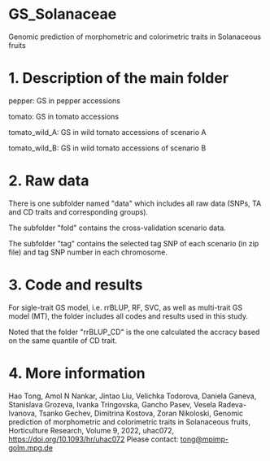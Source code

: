 # GS_Solanaceae
Genomic prediction of morphometric and colorimetric traits in Solanaceous fruits

# 1. Description of the main folder
pepper: GS in pepper accessions

tomato: GS in tomato accessions

tomato_wild_A: GS in wild tomato accessions of scenario A

tomato_wild_B: GS in wild tomato accessions of scenario B

# 2. Raw data
There is one subfolder named "data" which includes all raw data (SNPs, TA and CD traits and corresponding groups).

The subfolder "fold" contains the cross-validation scenario data. 

The subfolder "tag" contains the selected tag SNP of each scenario (in zip file) and tag SNP number in each chromosome.  

# 3. Code and results
For sigle-trait GS model, i.e. rrBLUP, RF, SVC, as well as multi-trait GS model (MT), the folder includes all codes and results used in this study. 

Noted that the folder "rrBLUP_CD" is the one calculated the accracy based on the same quantile of CD trait. 

# 4. More information
Hao Tong, Amol N Nankar, Jintao Liu, Velichka Todorova, Daniela Ganeva, Stanislava Grozeva, Ivanka Tringovska, Gancho Pasev, Vesela Radeva-Ivanova, Tsanko Gechev, Dimitrina Kostova, Zoran Nikoloski, Genomic prediction of morphometric and colorimetric traits in Solanaceous fruits, Horticulture Research, Volume 9, 2022, uhac072, https://doi.org/10.1093/hr/uhac072
Please contact: tong@mpimp-golm.mpg.de
